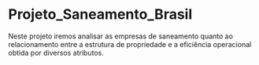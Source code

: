 # Projeto_Saneamento_Brasil
Neste projeto iremos analisar as empresas de saneamento quanto ao relacionamento entre a estrutura de propriedade e a eficiência operacional obtida por diversos atributos. 
